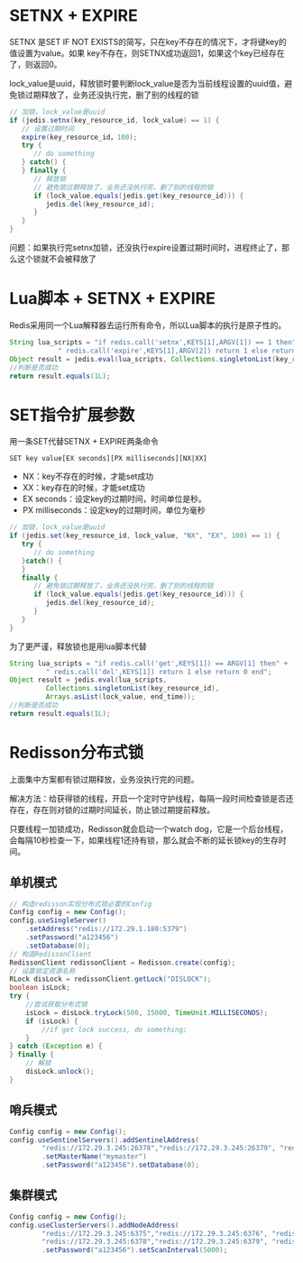 # SETNX + EXPIRE

SETNX 是SET IF NOT EXISTS的简写，只在key不存在的情况下，才将键key的值设置为value。如果 key不存在，则SETNX成功返回1，如果这个key已经存在了，则返回0。

lock_value是uuid，释放锁时要判断lock_value是否为当前线程设置的uuid值，避免锁过期释放了，业务还没执行完，删了别的线程的锁

```java
// 加锁，lock_value是uuid
if (jedis.setnx(key_resource_id, lock_value) == 1) {
   // 设置过期时间
   expire(key_resource_id，100);
   try {
      // do something
   } catch() {
   } finally {
      // 释放锁
      // 避免锁过期释放了，业务还没执行完，删了别的线程的锁
      if (lock_value.equals(jedis.get(key_resource_id))) {
         jedis.del(key_resource_id);
      }
   }
}
```
问题：如果执行完setnx加锁，还没执行expire设置过期时间时，进程终止了，那么这个锁就不会被释放了

# Lua脚本 + SETNX + EXPIRE

Redis采用同一个Lua解释器去运行所有命令，所以Lua脚本的执行是原子性的。

```java
String lua_scripts = "if redis.call('setnx',KEYS[1],ARGV[1]) == 1 then" +
            " redis.call('expire',KEYS[1],ARGV[2]) return 1 else return 0 end";   
Object result = jedis.eval(lua_scripts, Collections.singletonList(key_resource_id), Collections.singletonList(values));
//判断是否成功
return result.equals(1L);
```

# SET指令扩展参数

用一条SET代替SETNX + EXPIRE两条命令
```
SET key value[EX seconds][PX milliseconds][NX|XX]
```

- NX：key不存在的时候，才能set成功
- XX：key存在的时候，才能set成功
- EX seconds：设定key的过期时间，时间单位是秒。
- PX milliseconds：设定key的过期时间，单位为毫秒

```java
// 加锁，lock_value是uuid
if (jedis.set(key_resource_id, lock_value, "NX", "EX", 100) == 1) {
   try {
      // do something
   }catch() {
   }
   finally {
      // 避免锁过期释放了，业务还没执行完，删了别的线程的锁
      if (lock_value.equals(jedis.get(key_resource_id))) {
         jedis.del(key_resource_id);
      }
   }
}
```

为了更严谨，释放锁也是用lua脚本代替
```java
String lua_scripts = "if redis.call('get',KEYS[1]) == ARGV[1] then" +
         " redis.call('del',KEYS[1]) return 1 else return 0 end";
Object result = jedis.eval(lua_scripts, 
         Collections.singletonList(key_resource_id), 
         Arrays.asList(lock_value, end_time));
//判断是否成功
return result.equals(1L);
```

# Redisson分布式锁

上面集中方案都有锁过期释放，业务没执行完的问题。

解决方法：给获得锁的线程，开启一个定时守护线程，每隔一段时间检查锁是否还存在，存在则对锁的过期时间延长，防止锁过期提前释放。

只要线程一加锁成功，Redisson就会启动一个watch dog，它是一个后台线程，会每隔10秒检查一下，如果线程1还持有锁，那么就会不断的延长锁key的生存时间。

## 单机模式

```java
// 构造redisson实现分布式锁必要的Config
Config config = new Config();
config.useSingleServer()
    .setAddress("redis://172.29.1.180:5379")
    .setPassword("a123456")
    .setDatabase(0);
// 构造RedissonClient
RedissonClient redissonClient = Redisson.create(config);
// 设置锁定资源名称
RLock disLock = redissonClient.getLock("DISLOCK");
boolean isLock;
try {
    //尝试获取分布式锁
    isLock = disLock.tryLock(500, 15000, TimeUnit.MILLISECONDS);
    if (isLock) {
        //if get lock success, do something;
    }
} catch (Exception e) {
} finally {
    // 解锁
    disLock.unlock();
}
```

## 哨兵模式

```java
Config config = new Config();
config.useSentinelServers().addSentinelAddress(
        "redis://172.29.3.245:26378","redis://172.29.3.245:26379", "redis://172.29.3.245:26380")
        .setMasterName("mymaster")
        .setPassword("a123456").setDatabase(0);
```

## 集群模式

```java
Config config = new Config();
config.useClusterServers().addNodeAddress(
        "redis://172.29.3.245:6375","redis://172.29.3.245:6376", "redis://172.29.3.245:6377",
        "redis://172.29.3.245:6378","redis://172.29.3.245:6379", "redis://172.29.3.245:6380")
        .setPassword("a123456").setScanInterval(5000);
```
